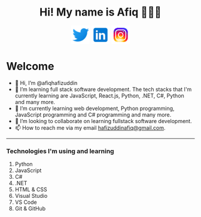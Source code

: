 <h1 align="center"><strong>Hi! My name is Afiq 👋🙋‍♂️</strong></h1>

<div align="center">
<p>
<a href="https://twitter.com/afiqcodes" target="_blank">
<img src="./assets/twitter.png" width="50" height="50"></a>

<a href="https://www.linkedin.com/in/afiq-hafizuddin-472293217/" target="_blank">
<img src="./assets/linkedin.png"  width="50" height="50"></a>

<a href="https://instagram.com/afiqcodes?igshid=YmMyMTA2M2Y=" target="_blank">
<img src="./assets/instagram-new.png" width="50" height="50"></a>
</p>
</div>

# **Welcome**

- 👋 Hi, I’m @afiqhafizuddin
- 👀 I’m learning full stack software development. The tech stacks that I'm currently learning are JavaScript, React.js, Python, .NET, C#, Python and many more.
- 🌱 I’m currently learning web development, Python programming, JavaScript programming and C# programming and many more.
- 💞️ I’m looking to collaborate on learning fullstack software development.
- 📫 How to reach me via my email hafizuddinafiq@gmail.com.

---

### **Technologies I'm using and learning**

1. Python
1. JavaScript
1. C#
1. .NET
1. HTML & CSS
1. Visual Studio
1. VS Code
1. Git & GitHub

<!---
AFIQHAFIZUDDIN99/AFIQHAFIZUDDIN99 is a ✨ special ✨ repository because its `README.md` (this file) appears on your GitHub profile.
You can click the Preview link to take a look at your changes.
--->
